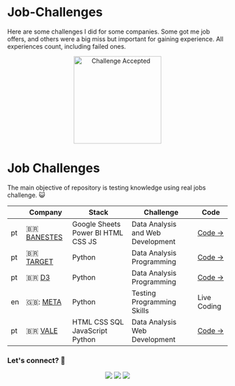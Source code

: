 # Job-Challenges
Here are some challenges I did for some companies. Some got me job offers, and others were a big miss but important for gaining experience. All experiences count, including failed ones.
<p align="center"><img src="https://media.tenor.com/zA-zNlag2O4AAAAi/meme.gif" alt="Challenge Accepted" width="200"></p>

# Job Challenges

The main objective of repository is testing knowledge using real jobs challenge. :smiley_cat:


|      | Company                                              | Stack                                         | Challenge                                                     |     Code                                                    |
| ---- | ------------------------------------------------------------------- | --------------------------------------------- | --------------------------------------------------------------------------------------- | ------------------------------------------------------------------------------- |
| pt   | :brazil: [BANESTES](https://www.banestes.com.br/)            |   Google Sheets Power BI HTML  CSS  JS         | Data Analysis and Web Development                | [Code →](https://github.com/Raii-Azevedo/banestes)      |
| pt   | :brazil: [TARGET](https://targetsistemas.com.br/filiais)            |   Python        | Data Analysis Programming             | [Code →](https://github.com/Raii-Azevedo/Target/tree/master)  |
| pt   | :brazil: [D3](https://www.d3.do/)            |   Python        | Data Analysis Programming             | [Code →](https://github.com/Raii-Azevedo/D3-Challenge)  |
| en   | 🇬🇧: [META](https://about.meta.com/)            |   Python        | Testing Programming Skills             | Live Coding  |
| pt   | :brazil: [VALE]()            |   HTML CSS SQL JavaScript Python      | Data Analysis Web Development         | [Code →](https://github.com/Raii-Azevedo/Webwall)  |


### Let's connect? 🤝
  <div>
    <p align="center">
      <a href="https://www.linkedin.com/in/raissa-azevedo-555893120/"><img src="https://img.shields.io/badge/linkedin-%230077B5.svg?style=for-the-badge&logo=linkedin&logoColor=white"/></a>
      <a href="https://www.youtube.com/channel/UCEKsppYChQTSNh-OMHgrdWQ"><img src="https://img.shields.io/badge/YouTube-%23FF0000.svg?style=for-the-badge&logo=YouTube&logoColor=white"/></a>     
      <a href="https://www.instagram.com/raiissa.azevedo/"><img src="https://img.shields.io/badge/Instagram-%23E4405F.svg?style=for-the-badge&logo=Instagram&logoColor=white"/></a>
  </p> </div></div>
</div>
